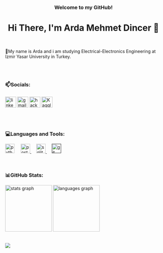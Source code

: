 <div id="header" align="center">
  <h3>Welcome to my GitHub!</h3>
</div>
<h1 align="center">Hi There, I'm Arda Mehmet Dincer 👋</h1>

<br>

<p>📌My name is Arda and i am studying Electrical-Electronics Engineering at Izmir Yasar University in Turkey.</p>

<br>
<br>
<h3 align="left">📫Socials:</h3>

###

<div align="left">
  <a href="https://www.linkedin.com/in/arda-mehmet-dinçer-369a142b4/"><img src="https://img.shields.io/static/v1?message=LinkedIn&logo=linkedin&label=&color=0077B5&logoColor=white&labelColor=&style=for-the-badge" height="35" alt="linkedin logo"/></a>
  <a href="mailto:dincerarda73@gmail.com?"><img src="https://img.shields.io/static/v1?message=Gmail&logo=gmail&label=&color=D14836&logoColor=white&labelColor=&style=for-the-badge" height="35" alt="gmail logo"  /></a>
  <a href="https://www.hackerrank.com/profile/dincerarda73"><img src="https://img.shields.io/static/v1?message=HackerRank&logo=hackerrank&label=&color=2EC866&logoColor=white&labelColor=&style=for-the-badge" height="35" alt="hackerrank logo"  /></a>
  <a href="https://www.kaggle.com/ardamehmetdiner"><img src="https://img.shields.io/static/v1?message=Kaggle&logo=kaggle&label=&color=0080B5&logoColor=white&labelColor=&style=for-the-badge" height="35" alt="Kaggle logo"/></a>
</div>


<br>

<p align="left">
</p>
<br>
<h3 align="left">💻Languages and Tools:</h3>
<div align="left">
  <a href= "https://www.python.org"><img src="https://cdn.simpleicons.org/python/3776AB" height="30" alt="python logo"  /></a>
  <img width="12" />
  <a href="https://www.postgresql.org"><img src="https://cdn.simpleicons.org/postgresql/4169E1" height="30" alt="postgresql logo"  /> </a>
  <img width="12" />
  <a href = "https://www.sqlite.org/index.html"><img src="https://cdn.simpleicons.org/sqlite/003B57" height="30" alt="sqlite logo"  /> </a>
  <img width="12" />
  <a href = ""https://git-scm.com><img src="https://cdn.simpleicons.org/git/F05032" height="30" alt="git logo"  /> </a>
</div>

<br>
<br>

<h3 align="left">📊GitHub Stats:</h3>
<div align="left">
  <img src="https://github-readme-stats.vercel.app/api?username=Arda-Mehmet-Dincer&hide_title=false&hide_rank=false&show_icons=true&include_all_commits=true&count_private=true&disable_animations=false&theme=dracula&locale=en&hide_border=false" height="150" alt="stats graph"  />
  <img src="https://github-readme-stats.vercel.app/api/top-langs?username=Arda-Mehmet-Dincer&locale=en&hide_title=false&layout=compact&card_width=320&langs_count=5&theme=dracula&hide_border=false" height="150" alt="languages graph"  />
</div>
<br>
<br>

<div align="left">
  <img src="https://profile-counter.glitch.me/Arda-Mehmet-Dincer/count.svg?"  />
</div>

